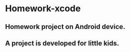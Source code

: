 # Homework-xcode

## Homework project on Android device.

## A project is developed for little kids.
